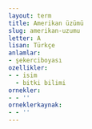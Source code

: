```yaml
---
layout: term
title: Amerikan üzümü
slug: amerikan-uzumu
letter: A
lisan: Türkçe
anlamlar:
- şekerciboyası
ozellikler:
- - isim
  - bitki bilimi
ornekler:
- - ''
orneklerkaynak:
- - ''
---
```

